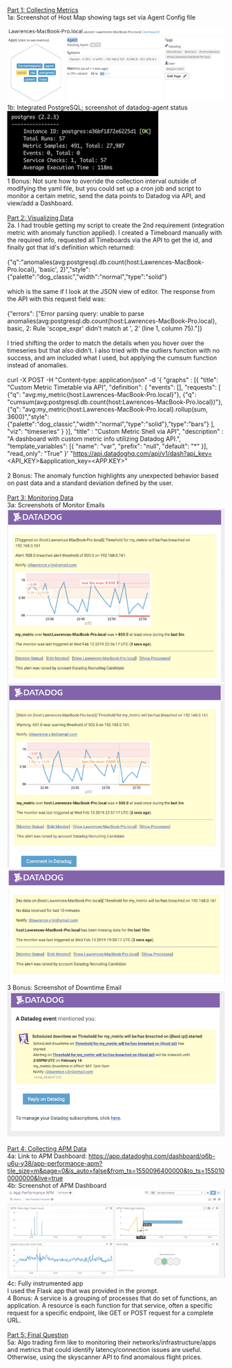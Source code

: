 <ins>Part 1: Collecting Metrics</ins><br/>
1a: Screenshot of Host Map showing tags set via Agent Config file<br/>
<br/>
![alt text](1a.png)<br/>
1b: Integrated PostgreSQL; screenshot of datadog-agent status<br/>
![alt text](1b.png)<br/>
1 Bonus: Not sure how to override the collection interval outside of modifying the yaml file, but you could set up a cron job and script to monitor a certain metric, send the data points to Datadog via API, and view/add a Dashboard.<br/>
<br/>
<ins>Part 2: Visualizing Data</ins><br/>
2a. I had trouble getting my script to create the 2nd requirement (integration metric with anomaly function applied).  I created a Timeboard manually with the required info,  requested all Timeboards via the API to get the id, and finally got that id's definition which returned: <br/>
<br/>
{"q":"anomalies(avg:postgresql.db.count{host:Lawrences-MacBook-Pro.local}, 'basic', 2)","style":{"palette":"dog_classic","width":"normal","type":"solid"}<br/>
<br/>
which is the same if I look at the JSON view of editor.  The response from the API with this request field was:  <br/>
<br/>
{"errors": ["Error parsing query: unable to parse anomalies(avg:postgresql.db.count{host:Lawrences-MacBook-Pro.local}, basic, 2: Rule 'scope_expr' didn't match at ', 2' (line 1, column 75)."]}<br/>
<br/>
I tried shifting the order to match the details when you hover over the timeseries but that also didn't.  I also tried with the outliers function with no success, and am included what I used, but applying the cumsum function instead of anomalies.<br/>
<br/>
curl  -X POST -H "Content-type: application/json" -d '{
      "graphs" : [{
          "title": "Custom Metric Timetable via API",
          "definition": {
              "events": [],
              "requests": [
                  {"q": "avg:my_metric{host:Lawrences-MacBook-Pro.local}"},
                  {"q": "cumsum(avg:postgresql.db.count{host:Lawrences-MacBook-Pro.local})"},
                  {"q": "avg:my_metric{host:Lawrences-MacBook-Pro.local}.rollup(sum, 3600)","style":{"palette":"dog_classic","width":"normal","type":"solid"},"type":"bars"}
              ],
              "viz": "timeseries"
          }
      }],
      "title" : "Custom Metric Shell via API",
      "description" : "A dashboard with custom metric info utilizing Datadog API.",
      "template_variables": [{
          "name": "var",
          "prefix": "null",
          "default": "*"
      }],
      "read_only": "True"
}' "https://api.datadoghq.com/api/v1/dash?api_key=<API_KEY>&application_key=<APP.KEY>"<br/>
<br/>
2 Bonus: The anomaly function highlights any unexpected behavior based on past data and a standard deviation defined by the user.<br/>
<br/>
<ins>Part 3: Monitoring Data</ins><br/>
3a: Screenshots of Monitor Emails<br/>
![alt text](3alert.png)
![alt text](3warn.png)
![alt text](3nodata.png)<br/>
3 Bonus: Screenshot of Downtime Email<br/>
![alt text](3bonus.png)<br/>
<br/>
<ins>Part 4: Collecting APM Data</ins><br/>
4a: Link to APM Dashboard: https://app.datadoghq.com/dashboard/q6b-u6u-y38/app-performance-apm?tile_size=m&page=0&is_auto=false&from_ts=1550096400000&to_ts=1550100000000&live=true<br/>
4b: Screenshot of APM Dashboard<br/>
![alt text](4b.png)<br/>
4c: Fully instrumented app<br/>
I used the Flask app that was provided in the prompt.<br/>
4 Bonus: A service is a grouping of processes that do set of functions, an application.  A resource is each function for that service, often a specific request for a specific endpoint, like GET or POST request for a complete URL.<br/>
<br/>
<ins>Part 5: Final Question</ins><br/>
5a: Algo trading firm like to monitoring their networks/infrastructure/apps and metrics that could identify latency/connection issues are useful.  Otherwise, using the skyscanner API to find anomalous flight prices.
